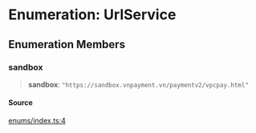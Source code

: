 # Enumeration: UrlService

## Enumeration Members

### sandbox

> **sandbox**: `"https://sandbox.vnpayment.vn/paymentv2/vpcpay.html"`

#### Source

[enums/index.ts:4](https://github.com/lehuygiang28/vnpay/blob/ffb3f1a6e2e5cee6cec7ba4f806a92950f9f7872/src/enums/index.ts#L4)
